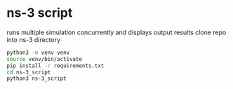 # ns-3 script
runs multiple simulation concurrently and displays output results
clone repo into ns-3 directory
```bash
python3 -m venv venv
source venv/bin/activate
pip install -r requirements.txt
cd ns-3_script
python3 ns-3_script 
```
